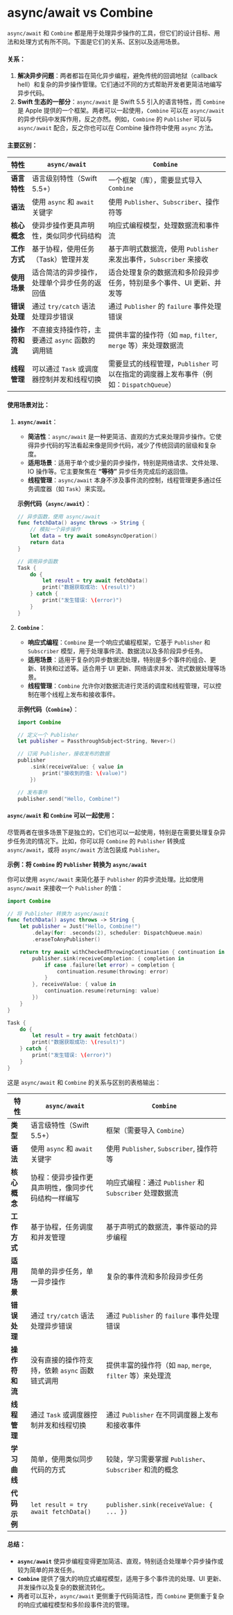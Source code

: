 # async/await vs Combine

`async/await` 和 `Combine` 都是用于处理异步操作的工具，但它们的设计目标、用法和处理方式有所不同。下面是它们的关系、区别以及适用场景。

#### **关系：**

1. **解决异步问题**：两者都旨在简化异步编程，避免传统的回调地狱（callback hell）和复杂的异步操作管理。它们通过不同的方式帮助开发者更简洁地编写异步代码。
2. **Swift 生态的一部分**：`async/await` 是 Swift 5.5 引入的语言特性，而 `Combine` 是 Apple 提供的一个框架。两者可以一起使用，`Combine` 可以在 `async/await` 的异步代码中发挥作用，反之亦然。例如，`Combine` 的 `Publisher` 可以与 `async/await` 配合，反之你也可以在 Combine 操作符中使用 `async` 方法。

#### **主要区别：**

| 特性        | **`async/await`**            | **`Combine`**                                            |
| --------- | ---------------------------- | -------------------------------------------------------- |
| **语言特性**  | 语言级别特性（Swift 5.5+）           | 一个框架（库），需要显式导入 `Combine`                                 |
| **语法**    | 使用 `async` 和 `await` 关键字     | 使用 `Publisher`、`Subscriber`、操作符等                         |
| **核心概念**  | 使异步操作更具声明性，类似同步代码结构          | 响应式编程模型，处理数据流和事件流                                        |
| **工作方式**  | 基于协程，使用任务（Task）管理并发          | 基于声明式数据流，使用 `Publisher` 来发出事件，`Subscriber` 来接收           |
| **使用场景**  | 适合简洁的异步操作，处理单个异步任务的返回值       | 适合处理复杂的数据流和多阶段异步任务，特别是多个事件、UI 更新、并发等                     |
| **错误处理**  | 通过 `try/catch` 语法处理异步错误      | 通过 `Publisher` 的 `failure` 事件处理错误                        |
| **操作符和流** | 不直接支持操作符，主要通过 `async` 函数的调用链 | 提供丰富的操作符（如 `map`, `filter`, `merge` 等）来处理数据流             |
| **线程管理**  | 可以通过 `Task` 或调度器控制并发和线程切换    | 需要显式的线程管理，`Publisher` 可以在指定的调度器上发布事件（例如：`DispatchQueue`） |

#### **使用场景对比：**

1.  **`async/await`**：

    * **简洁性**：`async/await` 是一种更简洁、直观的方式来处理异步操作。它使得异步代码的写法看起来像是同步代码，减少了传统回调的层级和复杂度。
    * **适用场景**：适用于单个或少量的异步操作，特别是网络请求、文件处理、IO 操作等。它主要聚焦在 **“等待”** 异步任务完成后的返回值。
    * **线程管理**：`async/await` 本身不涉及事件流的控制，线程管理更多通过任务调度器（如 `Task`）来实现。

    **示例代码（`async/await`）**：

    ```swift
    // 异步函数，使用 async/await
    func fetchData() async throws -> String {
        // 模拟一个异步操作
        let data = try await someAsyncOperation()
        return data
    }

    // 调用异步函数
    Task {
        do {
            let result = try await fetchData()
            print("数据获取成功: \(result)")
        } catch {
            print("发生错误: \(error)")
        }
    }
    ```
2.  **`Combine`**：

    * **响应式编程**：`Combine` 是一个响应式编程框架，它基于 `Publisher` 和 `Subscriber` 模型，用于处理事件流、数据流以及多阶段异步任务。
    * **适用场景**：适用于复杂的异步数据流处理，特别是多个事件的组合、更新、转换和过滤等。适合用于 UI 更新、网络请求并发、流式数据处理等场景。
    * **线程管理**：`Combine` 允许你对数据流进行灵活的调度和线程管理，可以控制在哪个线程上发布和接收事件。

    **示例代码（`Combine`）**：

    ```swift
    import Combine

    // 定义一个 Publisher
    let publisher = PassthroughSubject<String, Never>()

    // 订阅 Publisher，接收发布的数据
    publisher
        .sink(receiveValue: { value in
            print("接收到的值: \(value)")
        })

    // 发布事件
    publisher.send("Hello, Combine!")
    ```

#### **`async/await` 和 `Combine` 可以一起使用：**

尽管两者在很多场景下是独立的，它们也可以一起使用，特别是在需要处理复杂异步任务流的情况下。比如，你可以将 `Combine` 的 `Publisher` 转换成 `async/await`，或将 `async/await` 方法包装成 `Publisher`。

**示例：将 `Combine` 的 `Publisher` 转换为 `async/await`**

你可以使用 `async/await` 来简化基于 `Publisher` 的异步流处理。比如使用 `async/await` 来接收一个 `Publisher` 的值：

```swift
import Combine

// 将 Publisher 转换为 async/await
func fetchData() async throws -> String {
    let publisher = Just("Hello, Combine!")
        .delay(for: .seconds(2), scheduler: DispatchQueue.main)
        .eraseToAnyPublisher()

    return try await withCheckedThrowingContinuation { continuation in
        publisher.sink(receiveCompletion: { completion in
            if case .failure(let error) = completion {
                continuation.resume(throwing: error)
            }
        }, receiveValue: { value in
            continuation.resume(returning: value)
        })
    }
}

Task {
    do {
        let result = try await fetchData()
        print("数据获取成功: \(result)")
    } catch {
        print("发生错误: \(error)")
    }
}
```

这是 `async/await` 和 `Combine` 的关系与区别的表格输出：

| 特性        | **`async/await`**                    | **`Combine`**                              |
| --------- | ------------------------------------ | ------------------------------------------ |
| **类型**    | 语言级特性（Swift 5.5+）                    | 框架（需要导入 `Combine`）                         |
| **语法**    | 使用 `async` 和 `await` 关键字             | 使用 `Publisher`, `Subscriber`, 操作符等         |
| **核心概念**  | 协程：使异步操作更具声明性，像同步代码结构一样编写            | 响应式编程：通过 `Publisher` 和 `Subscriber` 处理数据流  |
| **工作方式**  | 基于协程，任务调度和并发管理                       | 基于声明式的数据流，事件驱动的异步编程                        |
| **适用场景**  | 简单的异步任务，单一异步操作                       | 复杂的事件流和多阶段异步任务                             |
| **错误处理**  | 通过 `try/catch` 语法处理异步错误              | 通过 `Publisher` 的 `failure` 事件处理错误          |
| **操作符和流** | 没有直接的操作符支持，依赖 `async` 函数链式调用         | 提供丰富的操作符（如 `map`, `merge`, `filter` 等）来处理流 |
| **线程管理**  | 通过 `Task` 或调度器控制并发和线程切换              | 通过 `Publisher` 在不同调度器上发布和接收事件              |
| **学习曲线**  | 简单，使用类似同步代码的方式                       | 较陡，学习需要掌握 `Publisher`、`Subscriber` 和流的概念   |
| **代码示例**  | `let result = try await fetchData()` | `publisher.sink(receiveValue: { ... })`    |



#### **总结：**

* **`async/await`** 使异步编程变得更加简洁、直观，特别适合处理单个异步操作或较为简单的并发任务。
* **`Combine`** 提供了强大的响应式编程模型，适用于多个事件流的处理、UI 更新、并发操作以及复杂的数据流转化。
* 两者可以互补，`async/await` 更侧重于代码简洁性，而 `Combine` 更侧重于复杂的响应式编程模型和多阶段事件流的管理。


